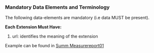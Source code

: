 <!--Begin Generated Intro Tag (DO NOT REMOVE)-->
### Mandatory Data Elements and Terminology
The following data-elements are mandatory (i.e data MUST be present).

**Each Extension Must Have:**
1. url: identifies the meaning of the extension

<!--End Generated Intro (DO NOT REMOVE)-->

<!-- Reporting reporterGroup
StructureDefinition-extension-reporterGroup-intro.md -->
Example can be found in [Summ Measurereport01]

[Datax Measurereport01]: MeasureReport-datax-measurereport01.html
[Indv Measurereport01]: MeasureReport-indv-measurereport01.html
[Summ Measurereport01]: MeasureReport-summ-measurereport01.json.html
[Summary MeasureReport Date of Last Power Outage]: MeasureReport-date-of-last-power-outage.html
[Consumer Server CapabilityStatement]: CapabilityStatement-consumer-server.html
